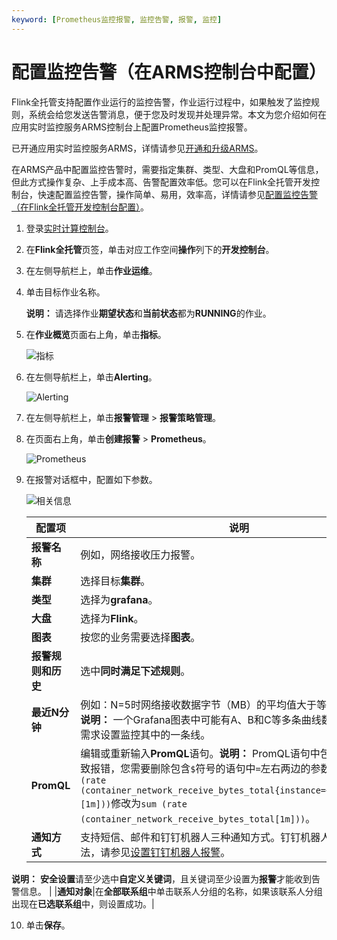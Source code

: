 ```yaml
---
keyword: [Prometheus监控报警, 监控告警, 报警, 监控]
---
```


# 配置监控告警（在ARMS控制台中配置）

Flink全托管支持配置作业运行的监控告警，作业运行过程中，如果触发了监控规则，系统会给您发送告警消息，便于您及时发现并处理异常。本文为您介绍如何在应用实时监控服务ARMS控制台上配置Prometheus监控报警。

已开通应用实时监控服务ARMS，详情请参见[开通和升级ARMS](/cn.zh-CN/快速入门/开通和升级ARMS.md)。

在ARMS产品中配置监控告警时，需要指定集群、类型、大盘和PromQL等信息，但此方式操作复杂、上手成本高、告警配置效率低。您可以在Flink全托管开发控制台，快速配置监控告警，操作简单、易用，效率高，详情请参见[配置监控告警（在Flink全托管开发控制台配置）](/cn.zh-CN/Flink全托管/运维管理/配置监控告警（在Flink全托管开发控制台配置）.md)。

1.  登录[实时计算控制台](https://realtime-compute.console.aliyun.com/regions/cn-shanghai)。

2.  在**Flink全托管**页签，单击对应工作空间**操作**列下的**开发控制台**。

3.  在左侧导航栏上，单击**作业运维**。

4.  单击目标作业名称。

    **说明：** 请选择作业**期望状态**和**当前状态**都为**RUNNING**的作业。

5.  在**作业概览**页面右上角，单击**指标**。

    ![指标](https://static-aliyun-doc.oss-accelerate.aliyuncs.com/assets/img/zh-CN/3165635161/p247662.png)

6.  在左侧导航栏上，单击**Alerting**。

    ![Alerting](https://static-aliyun-doc.oss-accelerate.aliyuncs.com/assets/img/zh-CN/3043449951/p111850.png)

7.  在左侧导航栏上，单击**报警管理** \> **报警策略管理**。

8.  在页面右上角，单击**创建报警** \> **Prometheus**。

    ![Prometheus](https://static-aliyun-doc.oss-accelerate.aliyuncs.com/assets/img/zh-CN/3043449951/p110436.png)

9.  在报警对话框中，配置如下参数。

    ![相关信息](https://static-aliyun-doc.oss-accelerate.aliyuncs.com/assets/img/zh-CN/3043449951/p110437.png)

    |配置项|说明|
    |---|--|
    |**报警名称**|例如，网络接收压力报警。|
    |**集群**|选择目标**集群**。|
    |**类型**|选择为**grafana**。|
    |**大盘**|选择为**Flink**。|
    |**图表**|按您的业务需要选择**图表**。|
    |**报警规则和历史**|选中**同时满足下述规则**。|
    |**最近N分钟**|例如：N=5时网络接收数据字节（MB）的平均值大于等于3时则报警。**说明：** 一个Grafana图表中可能有A、B和C等多条曲线数据，您可根据需求设置监控其中的一条线。 |
    |**PromQL**|编辑或重新输入**PromQL**语句。**说明：** PromQL语句中包含的`$`符号会导致报错，您需要删除包含`$`符号的语句中`=`左右两边的参数。例如：将`sum (rate (container_network_receive_bytes_total{instance=~"^$HostIp.*"}[1m]))`修改为`sum (rate (container_network_receive_bytes_total[1m]))`。 |
    |**通知方式**|支持短信、邮件和钉钉机器人三种通知方式。钉钉机器人报警设置方法，请参见[设置钉钉机器人报警](/cn.zh-CN/大盘和报警/设置钉钉机器人报警.md)。

**说明：** **安全设置**请至少选中**自定义关键词**，且关键词至少设置为**报警**才能收到告警信息。 |
    |**通知对象**|在**全部联系组**中单击联系人分组的名称，如果该联系人分组出现在**已选联系组**中，则设置成功。|

10. 单击**保存**。


